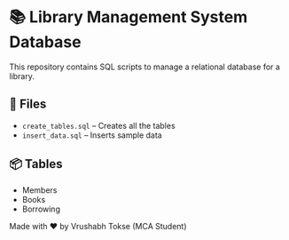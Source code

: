 # 📚 Library Management System Database

This repository contains SQL scripts to manage a relational database for a library.

## 📂 Files
- `create_tables.sql` – Creates all the tables
- `insert_data.sql` – Inserts sample data

## 📦 Tables
- Members
- Books
- Borrowing

Made with ❤️ by Vrushabh Tokse (MCA Student)
